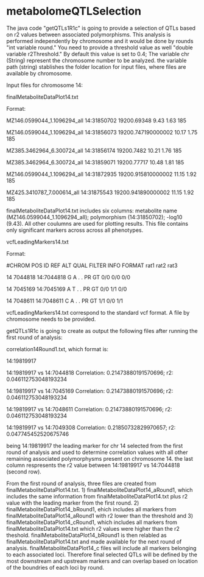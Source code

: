 # metabolomeQTLSelection
The java code "getQTLs1R1c" is going to provide a selection of QTLs based on r2 values between associated polymorphisms. This analysis is performed independently by chromosome and it would be done by rounds "int variable round." You need to provide
a threshold value as well "double variable r2Threshold." By default this value is set to 0.4; The variable chr (String) represent the chromosome number to be analyzed. the variable path (string) stablishes the folder location for input files, where files are
available by chromosome.

Input files for chromosome 14:

finalMetaboliteDataPlot14.txt

Format:

MZ146.0599044_1.1096294_all	14:31850702	19200.69348	9.43	1.63	185

MZ146.0599044_1.1096294_all	14:31856073	19200.747190000002	10.17	1.75	185 

MZ385.3462964_6.300724_all	14:31856174	19200.7482	10.21	1.76	185

MZ385.3462964_6.300724_all	14:31859071	19200.77717	10.48	1.81	185

MZ146.0599044_1.1096294_all	14:31872935	19200.915810000002	11.15	1.92	185

MZ425.3410787_7.000614_all	14:31875543	19200.941890000002	11.15	1.92	185

finalMetaboliteDataPlot14.txt includes six columns: metabolite name (MZ146.0599044_1.1096294_all); polymorphism (14:31850702); -log10 (9.43). All other coulumns are used for plotting results. This file contains only significant markers across across
all phenotypes.

vcfLeadingMarkers14.txt

Format:

#CHROM	POS	ID	REF	ALT	QUAL	FILTER	INFO	FORMAT	rat1	rat2	rat3	

14	7044818	14:7044818	G	A	.	.	PR	GT	0/0	0/0	0/0	

14	7045169	14:7045169	A	T	.	.	PR	GT	0/0	1/1	0/0	

14	7048611	14:7048611	C	A	.	.	PR	GT	1/1	0/0	1/1	


vcfLeadingMarkers14.txt correspond to the standard vcf format. A file by chromosome needs to be provided.

getQTLs1R1c is going to create as output the following files after running the first round of analysis:

correlation14Round1.txt, which format is:

14:19819917

14:19819917 vs 14:7044818 Correlation: 0.21473880191570696; r2: 0.046112753048193234

14:19819917 vs 14:7045169 Correlation: 0.21473880191570696; r2: 0.046112753048193234

14:19819917 vs 14:7048611 Correlation: 0.21473880191570696; r2: 0.046112753048193234

14:19819917 vs 14:7049308 Correlation: 0.21850732829970657; r2: 0.047745452520675746

being 14:19819917 the leading marker for chr 14 selected from the first round of analysis and used to determine correlation values with all other remaining associated polymorphysms present on chromosome 14. the last column respresents the r2 value between
14:19819917 vs 14:7044818 (second row). 

From the first round of analysis, three files are created from finalMetaboliteDataPlot14.txt. 1) finalMetaboliteDataPlot14_aRound1, which includes the same information from finalMetaboliteDataPlot14.txt plus r2 value with the leading marker from the first round. 
2) finalMetaboliteDataPlot14_bRound1, ehich includes all markers from finalMetaboliteDataPlot14_aRound1 with r2 lower than the threshold and 3) finalMetaboliteDataPlot14_cRound1, which includes all markers from finalMetaboliteDataPlot14.txt which r2 values
were higher than the r2 theshold. finalMetaboliteDataPlot14_bRound1 is then relabled as finalMetaboliteDataPlot14.txt and made available for the next round of analysis. finalMetaboliteDataPlot14_c files will include all markers belonging to each associated
loci. Therefore final selected QTLs will be defined by the most downstream and upstream markers and can overlap based on location of the boundries of each loci by round.



